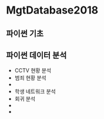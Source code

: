 # MgtDatabase2018 
## 파이썬 기초
## 파이썬 데이터 분석
- CCTV 현황 분석
- 범죄 현황 분석 
- 
- 학생 네트워크 분석 
- 회귀 분석 
- 
- 
